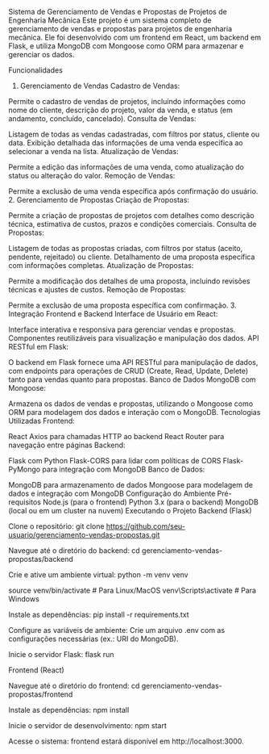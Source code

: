 Sistema de Gerenciamento de Vendas e Propostas de Projetos de Engenharia Mecânica
Este projeto é um sistema completo de gerenciamento de vendas e propostas para projetos de engenharia mecânica. Ele foi desenvolvido com um frontend em React, um backend em Flask, e utiliza MongoDB com Mongoose como ORM para armazenar e gerenciar os dados.

Funcionalidades
1. Gerenciamento de Vendas
Cadastro de Vendas:

Permite o cadastro de vendas de projetos, incluindo informações como nome do cliente, descrição do projeto, valor da venda, e status (em andamento, concluído, cancelado).
Consulta de Vendas:

Listagem de todas as vendas cadastradas, com filtros por status, cliente ou data.
Exibição detalhada das informações de uma venda específica ao selecionar a venda na lista.
Atualização de Vendas:

Permite a edição das informações de uma venda, como atualização do status ou alteração do valor.
Remoção de Vendas:

Permite a exclusão de uma venda específica após confirmação do usuário.
2. Gerenciamento de Propostas
Criação de Propostas:

Permite a criação de propostas de projetos com detalhes como descrição técnica, estimativa de custos, prazos e condições comerciais.
Consulta de Propostas:

Listagem de todas as propostas criadas, com filtros por status (aceito, pendente, rejeitado) ou cliente.
Detalhamento de uma proposta específica com informações completas.
Atualização de Propostas:

Permite a modificação dos detalhes de uma proposta, incluindo revisões técnicas e ajustes de custos.
Remoção de Propostas:

Permite a exclusão de uma proposta específica com confirmação.
3. Integração Frontend e Backend
Interface de Usuário em React:

Interface interativa e responsiva para gerenciar vendas e propostas.
Componentes reutilizáveis para visualização e manipulação dos dados.
API RESTful em Flask:

O backend em Flask fornece uma API RESTful para manipulação de dados, com endpoints para operações de CRUD (Create, Read, Update, Delete) tanto para vendas quanto para propostas.
Banco de Dados MongoDB com Mongoose:

Armazena os dados de vendas e propostas, utilizando o Mongoose como ORM para modelagem dos dados e interação com o MongoDB.
Tecnologias Utilizadas
Frontend:

React
Axios para chamadas HTTP ao backend
React Router para navegação entre páginas
Backend:

Flask com Python
Flask-CORS para lidar com políticas de CORS
Flask-PyMongo para integração com MongoDB
Banco de Dados:

MongoDB para armazenamento de dados
Mongoose para modelagem de dados e integração com MongoDB
Configuração do Ambiente
Pré-requisitos
Node.js (para o frontend)
Python 3.x (para o backend)
MongoDB (local ou em um cluster na nuvem)
Executando o Projeto
Backend (Flask)

Clone o repositório:
git clone https://github.com/seu-usuario/gerenciamento-vendas-propostas.git

Navegue até o diretório do backend:
cd gerenciamento-vendas-propostas/backend

Crie e ative um ambiente virtual:
python -m venv venv

source venv/bin/activate  # Para Linux/MacOS
venv\Scripts\activate  # Para Windows

Instale as dependências:
pip install -r requirements.txt

Configure as variáveis de ambiente:
Crie um arquivo .env com as configurações necessárias (ex.: URI do MongoDB).

Inicie o servidor Flask:
flask run

Frontend (React)

Navegue até o diretório do frontend:
cd gerenciamento-vendas-propostas/frontend

Instale as dependências:
npm install

Inicie o servidor de desenvolvimento:
npm start

Acesse o sistema:
frontend estará disponível em http://localhost:3000.

